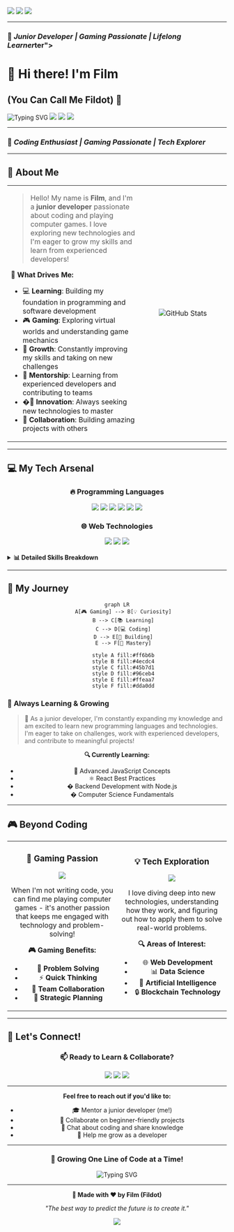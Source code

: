 <div a<img src="https://readme-typing-svg.herokuapp.com?font=Fira+Code&pause=1000&color=FF6B6B&width=435&lines=Junior+Developer+on+the+Rise;Gaming+Enthusiast+%26+Tech+Explorer;Eager+to+Learn+and+Grow!;Building+My+Coding+Journey!" alt="Typing SVG" />

<img src="https://img.shields.io/badge/Level-Junior_Developer-brightgreen?style=for-the-badge&logo=seedling&logoColor=white">
<img src="https://img.shields.io/badge/Status-Learning_%26_Growing-blue?style=for-the-badge&logo=graph&logoColor=white">
<img src="https://img.shields.io/badge/Passion-Gaming_%26_Coding-purple?style=for-the-badge&logo=game&logoColor=white">

---

### 🌱 *Junior Developer | Gaming Passionate | Lifelong Learner*ter">

# 👋 **Hi there! I'm Film**

## **(You Can Call Me Fildot)** 🎯

<img src="https://readme-typing-svg.herokuapp.com?font=Fira+Code&pause=1000&color=FF6B6B&width=435&lines=Passionate+Full+Stack+Developer;Gaming+Enthusiast+%26+Tech+Explorer;Always+Ready+to+Learn+New+Things!;Let's+Build+Something+Amazing!" alt="Typing SVG" />

<img src="https://img.shields.io/badge/Status-Available_for_Work-brightgreen?style=for-the-badge&logo=checkmark&logoColor=white">
<img src="https://img.shields.io/badge/Focus-Full_Stack_Development-blue?style=for-the-badge&logo=code&logoColor=white">
<img src="https://img.shields.io/badge/Passion-Gaming_%26_Coding-purple?style=for-the-badge&logo=game&logoColor=white">

---

### 🚀 _Coding Enthusiast | Gaming Passionate | Tech Explorer_

</div>

---

## 🌟 **About Me**

<table>
<tr>
<td width="60%">

> Hello! My name is **Film**, and I'm a **junior developer** passionate about coding and playing computer games. I love exploring new technologies and I'm eager to grow my skills and learn from experienced developers!

**🎯 What Drives Me:**

- 💻 **Learning**: Building my foundation in programming and software development
- 🎮 **Gaming**: Exploring virtual worlds and understanding game mechanics
- 🚀 **Growth**: Constantly improving my skills and taking on new challenges
- 🤝 **Mentorship**: Learning from experienced developers and contributing to teams
- �🚀 **Innovation**: Always seeking new technologies to master
- 🤝 **Collaboration**: Building amazing projects with others

</td>
<td width="40%" align="center">

<img src="https://github-readme-stats.vercel.app/api?username=yourusername&show_icons=true&theme=radical&hide_border=true&bg_color=0D1117" alt="GitHub Stats" />

</td>
</tr>
</table>

---

## 💻 **My Tech Arsenal**

<div align="center">

### 🔥 **Programming Languages**

<img src="https://img.shields.io/badge/C++-00599C?style=for-the-badge&logo=c%2B%2B&logoColor=white">
<img src="https://img.shields.io/badge/C-00599C?style=for-the-badge&logo=c&logoColor=white">
<img src="https://img.shields.io/badge/Python-3776AB?style=for-the-badge&logo=python&logoColor=white">
<img src="https://img.shields.io/badge/JavaScript-F7DF1E?style=for-the-badge&logo=javascript&logoColor=black">
<img src="https://img.shields.io/badge/PHP-777BB4?style=for-the-badge&logo=php&logoColor=white">
<img src="https://img.shields.io/badge/SQL-4479A1?style=for-the-badge&logo=mysql&logoColor=white">

### 🌐 **Web Technologies**

<img src="https://img.shields.io/badge/HTML5-E34F26?style=for-the-badge&logo=html5&logoColor=white">
<img src="https://img.shields.io/badge/React-20232A?style=for-the-badge&logo=react&logoColor=61DAFB">
<img src="https://img.shields.io/badge/Next.js-000000?style=for-the-badge&logo=nextdotjs&logoColor=white">

</div>

<br>

<details>
<summary><strong>📊 Detailed Skills Breakdown</strong></summary>
<br>

<table>
<tr>
<td width="50%">

### 🏗️ **Systems & Low-Level**

- **C++** - Systems programming and competitive programming
- **C** - Low-level programming and embedded systems

### 🐍 **Backend & Automation**

- **Python** - Data analysis, automation, and backend development
- **PHP** - Server-side web development

</td>
<td width="50%">

### 🌐 **Frontend & Full-Stack**

- **JavaScript** - Frontend and full-stack web development
- **HTML** - Markup and web structure
- **React** - Frontend JavaScript library
- **Next.js** - Full-stack React framework

### 🗄️ **Database**

- **SQL** - Database management and queries

</td>
</tr>
</table>

</details>

---

## 🎯 **My Journey**

<div align="center">

```mermaid
graph LR
    A[🎮 Gaming] --> B[💡 Curiosity]
    B --> C[📚 Learning]
    C --> D[💻 Coding]
    D --> E[🚀 Building]
    E --> F[🌟 Mastery]

    style A fill:#ff6b6b
    style B fill:#4ecdc4
    style C fill:#45b7d1
    style D fill:#96ceb4
    style E fill:#ffeaa7
    style F fill:#dda0dd
```

</div>

### 🌱 **Always Learning & Growing**

<blockquote>
🚀 As a junior developer, I'm constantly expanding my knowledge and am excited to learn new programming languages and technologies. I'm eager to take on challenges, work with experienced developers, and contribute to meaningful projects!
</blockquote>

<div align="center">

**🔍 Currently Learning:**

- 🤖 Advanced JavaScript Concepts
- ⚛️ React Best Practices
- �️ Backend Development with Node.js
- � Computer Science Fundamentals

</div>

---

## 🎮 **Beyond Coding**

<table>
<tr>
<td width="50%" align="center">

### 🎯 **Gaming Passion**

<img src="https://img.icons8.com/color/96/000000/controller.png">

When I'm not writing code, you can find me playing computer games - it's another passion that keeps me engaged with technology and problem-solving!

**🎮 Gaming Benefits:**

- 🧠 **Problem Solving**
- ⚡ **Quick Thinking**
- 🤝 **Team Collaboration**
- 🎯 **Strategic Planning**

</td>
<td width="50%" align="center">

### 💡 **Tech Exploration**

<img src="https://img.icons8.com/color/96/000000/technology.png">

I love diving deep into new technologies, understanding how they work, and figuring out how to apply them to solve real-world problems.

**🔍 Areas of Interest:**

- 🌐 **Web Development**
- 📊 **Data Science**
- 🤖 **Artificial Intelligence**
- 🔒 **Blockchain Technology**

</td>
</tr>
</table>

---

## 🤝 **Let's Connect!**

<div align="center">

### 📫 **Ready to Learn & Collaborate?**

<img src="https://img.shields.io/badge/Open_to-Mentorship-brightgreen?style=for-the-badge&logo=handshake&logoColor=white">
<img src="https://img.shields.io/badge/Seeking-Junior_Opportunities-blue?style=for-the-badge&logo=rocket&logoColor=white">
<img src="https://img.shields.io/badge/Love_to-Learn_from_Seniors-purple?style=for-the-badge&logo=graduation-cap&logoColor=white">

---

**Feel free to reach out if you'd like to:**

- 🎓 Mentor a junior developer (me!)
- 🚀 Collaborate on beginner-friendly projects
- 💬 Chat about coding and share knowledge
- 🤝 Help me grow as a developer

---

### 🌟 **Growing One Line of Code at a Time!**

<img src="https://readme-typing-svg.herokuapp.com?font=Fira+Code&pause=1000&color=4CAF50&width=435&lines=Learning+something+new+every+day!;Junior+dev+with+big+dreams!;Ready+to+contribute+and+grow!;The+coding+journey+begins!" alt="Typing SVG" />

</div>

---

<div align="center">

**🎨 Made with ❤️ by Film (Fildot)**

_"The best way to predict the future is to create it."_

<img src="https://komarev.com/ghpvc/?username=yourusername&color=blueviolet&style=for-the-badge">

</div>
